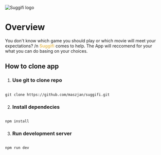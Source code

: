 ![Suggifi logo](https://i.ibb.co/5kwkKvG/logo100x200.png)  

# Overview 

You don't know which game you should play or which movie will meet your expectations?
/n
<span style="color:#E9C46A">**Suggifi**</span> comes to help. The App will reccomend for your what you can do basing on your choices.

## How to clone app

1. ### Use git to clone repo 

<code>
git clone https://github.com/maszjan/suggifi.git
</code>

2. ### Install dependecies

<code>
npm install
</code>

3. ### Run development server

<code>
npm run dev
</code>